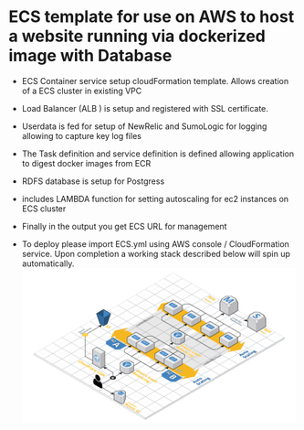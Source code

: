 # ECS template for use on AWS to host a website running via dockerized image with Database
- ECS Container service setup cloudFormation template. Allows creation of a ECS cluster in existing VPC
- Load Balancer (ALB ) is setup and registered with SSL certificate. 
- Userdata is fed for setup of NewRelic and SumoLogic for logging allowing to capture key log files
- The Task definition and service definition is defined allowing application to digest docker images from ECR
- RDFS database is setup for Postgress
- includes LAMBDA function for setting autoscaling for ec2 instances on ECS cluster
- Finally in the output you get ECS URL for management

- To deploy please import ECS.yml using AWS console / CloudFormation service. Upon completion a working stack described below will spin up automatically.
![Layout](web1.png)
